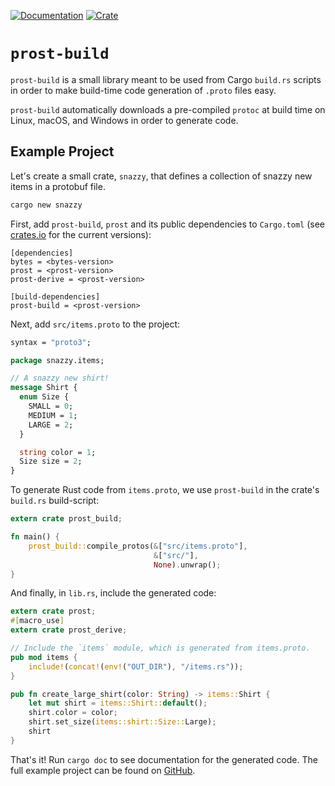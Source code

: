 [![Documentation](https://docs.rs/prost-build/badge.svg)](https://docs.rs/prost-codegen/)
[![Crate](https://img.shields.io/crates/v/prost-build.svg)](https://crates.io/crates/prost-codegen)

# `prost-build`

`prost-build` is a small library meant to be used from Cargo `build.rs` scripts
in order to make build-time code generation of `.proto` files easy.

`prost-build` automatically downloads a pre-compiled `protoc` at build time on
Linux, macOS, and Windows in order to generate code.

## Example Project

Let's create a small crate, `snazzy`, that defines a collection of
snazzy new items in a protobuf file.

```bash
cargo new snazzy
```

First, add `prost-build`, `prost` and its public dependencies to `Cargo.toml`
(see [crates.io](https://crates.io/crates/prost) for the current versions):

```
[dependencies]
bytes = <bytes-version>
prost = <prost-version>
prost-derive = <prost-version>

[build-dependencies]
prost-build = <prost-version>
```

Next, add `src/items.proto` to the project:

```proto
syntax = "proto3";

package snazzy.items;

// A snazzy new shirt!
message Shirt {
  enum Size {
    SMALL = 0;
    MEDIUM = 1;
    LARGE = 2;
  }

  string color = 1;
  Size size = 2;
}
```

To generate Rust code from `items.proto`, we use `prost-build` in the crate's
`build.rs` build-script:

```rust
extern crate prost_build;

fn main() {
    prost_build::compile_protos(&["src/items.proto"],
                                &["src/"],
                                None).unwrap();
}
```

And finally, in `lib.rs`, include the generated code:

```rust
extern crate prost;
#[macro_use]
extern crate prost_derive;

// Include the `items` module, which is generated from items.proto.
pub mod items {
    include!(concat!(env!("OUT_DIR"), "/items.rs"));
}

pub fn create_large_shirt(color: String) -> items::Shirt {
    let mut shirt = items::Shirt::default();
    shirt.color = color;
    shirt.set_size(items::shirt::Size::Large);
    shirt
}
```

That's it! Run `cargo doc` to see documentation for the generated code. The full
example project can be found on [GitHub](https://github.com/danburkert/snazzy).
